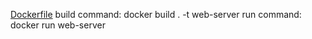 

[Dockerfile](exercise1.8/exercise1.8.md)
build command: docker build . -t web-server
run command: docker run web-server
